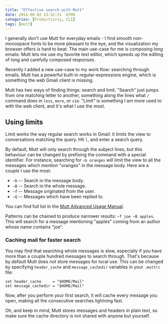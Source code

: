 ```yaml
---
title: "Effective search with Mutt"
date: 2014-08-02 13:32:51 -0700
categories: [Productivity, CLI]
tags: [mutt]
---
```


I generally don't use Mutt for everyday emails - I find smooth non-monospace
fonts to be more pleasant to the eye, and the visualization my browser offers
is hard to beat. The main use-case for me is composing long emails: Mutt lets
me use my favorite text editor, which speeds up the editing of long and
carefully composed responses.

Recently I added a new use-case to my work flow: searching through emails.
Mutt has a powerful built-in regular-expressions engine, which is something the
web Gmail client is missing.

Mutt has two ways of finding things: search and limit. "Search" just jumps from
one matching letter to another, something along the lines what `/` command does
in `less`, `more`, or `vim`. "Limit" is something I am more used to with the
web client, and it's what I use the most.

## Using limits

Limit works the way regular search works in Gmail: it limits the view to
conversations matching the query. Hit `l`, and enter a search query.

By default, Mutt will only search through the subject lines, but this behaviour
can be changed by prefixing the command with a special identifier. For
instance, searching for `~b oranges` will limit the view to all the messages
which mention "oranges" in the message body. Here are a couple I use the most:

* `~b` -- Search in the message body.
* `~B` -- Search in the whole message.
* `~f` -- Message originated from the user.
* `~Q` -- Messages which have been replied to.

You can find full list in the [Mutt Advanced Usage Manual][1].

Patterns can be chained to produce narrower results: `~f joe ~B apples`. This
will search for a message mentioning "apples" coming from an author whose name
contains "joe".

### Caching mail for faster search

You may find that searching whole messages is slow, especially if you have more
than a couple hundred messages to search through. That's because by default
Mutt does not store messages for local use. This can be changed by specifying
`header_cache` and `message_cachedir` variables in your `.muttrc` file:

	set header_cache     = "$HOME/Mail"
	set message_cachedir = "$HOME/Mail"

Now, after you perform your first search, it will cache every message you open,
making all the consecutive searches lightning fast.

Oh, and keep in mind, Mutt stores messages and headers in plain text, so make
sure the cache directory is not shared with anyone but yourself.

[1]: http://www.sendmail.org/~ca/email/mutt/manual-4.html#ss4.2
